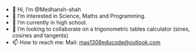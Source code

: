 - 👋 Hi, I’m @Medhansh-shah
- 👀 I’m interested in Science, Maths and Programming.
- 🌱 I’m currently in high school.
- 💞️ I’m looking to collaborate on a trigonometric tables calculator (sines, cosines and tangents)
- 📫 How to reach me: Mail: mas1308educode@outlook.com

<!---
Medhansh-shah/Medhansh-shah is a ✨ special ✨ repository because its `README.md` (this file) appears on your GitHub profile.
You can click the Preview link to take a look at your changes.
--->
